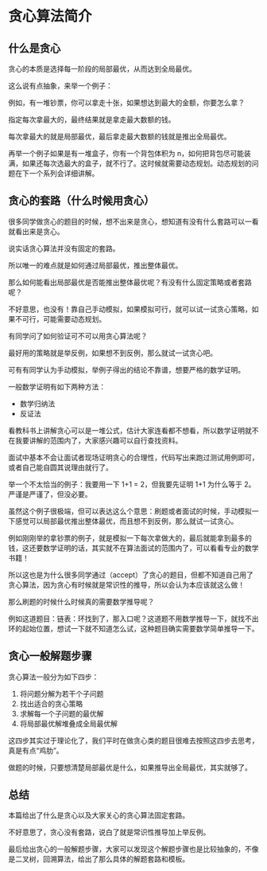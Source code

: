 # 贪心算法简介

## 什么是贪心
贪心的本质是选择每一阶段的局部最优，从而达到全局最优。

这么说有点抽象，来举一个例子：

例如，有一堆钞票，你可以拿走十张，如果想达到最大的金额，你要怎么拿？

指定每次拿最大的，最终结果就是拿走最大数额的钱。

每次拿最大的就是局部最优，最后拿走最大数额的钱就是推出全局最优。

再举一个例子如果是有一堆盒子，你有一个背包体积为 n，如何把背包尽可能装满，如果还每次选最大的盒子，就不行了。这时候就需要动态规划。动态规划的问题在下一个系列会详细讲解。

## 贪心的套路（什么时候用贪心）
很多同学做贪心的题目的时候，想不出来是贪心，想知道有没有什么套路可以一看就看出来是贪心。

说实话贪心算法并没有固定的套路。

所以唯一的难点就是如何通过局部最优，推出整体最优。

那么如何能看出局部最优是否能推出整体最优呢？有没有什么固定策略或者套路呢？

不好意思，也没有！靠自己手动模拟，如果模拟可行，就可以试一试贪心策略，如果不可行，可能需要动态规划。

有同学问了如何验证可不可以用贪心算法呢？

最好用的策略就是举反例，如果想不到反例，那么就试一试贪心吧。

可有有同学认为手动模拟，举例子得出的结论不靠谱，想要严格的数学证明。

一般数学证明有如下两种方法：
- 数学归纳法
- 反证法

看教科书上讲解贪心可以是一堆公式，估计大家连看都不想看，所以数学证明就不在我要讲解的范围内了，大家感兴趣可以自行查找资料。

面试中基本不会让面试者现场证明贪心的合理性，代码写出来跑过测试用例即可，或者自己能自圆其说理由就行了。

举一个不太恰当的例子：我要用一下 1+1 = 2，但我要先证明 1+1 为什么等于 2。严谨是严谨了，但没必要。

虽然这个例子很极端，但可以表达这么个意思：刷题或者面试的时候，手动模拟一下感觉可以局部最优推出整体最优，而且想不到反例，那么就试一试贪心。

例如刚刚举的拿钞票的例子，就是模拟一下每次拿做大的，最后就能拿到最多的钱，这还要数学证明的话，其实就不在算法面试的范围内了，可以看看专业的数学书籍！

所以这也是为什么很多同学通过（accept）了贪心的题目，但都不知道自己用了贪心算法，因为贪心有时候就是常识性的推导，所以会认为本应该就这么做！

那么刷题的时候什么时候真的需要数学推导呢？

例如这道题目：链表：环找到了，那入口呢？这道题不用数学推导一下，就找不出环的起始位置，想试一下就不知道怎么试，这种题目确实需要数学简单推导一下。

## 贪心一般解题步骤
贪心算法一般分为如下四步：
1. 将问题分解为若干个子问题
2. 找出适合的贪心策略
3. 求解每一个子问题的最优解
4. 将局部最优解堆叠成全局最优解

这四步其实过于理论化了，我们平时在做贪心类的题目很难去按照这四步去思考，真是有点“鸡肋”。

做题的时候，只要想清楚局部最优是什么，如果推导出全局最优，其实就够了。

## 总结
本篇给出了什么是贪心以及大家关心的贪心算法固定套路。

不好意思了，贪心没有套路，说白了就是常识性推导加上举反例。

最后给出贪心的一般解题步骤，大家可以发现这个解题步骤也是比较抽象的，不像是二叉树，回溯算法，给出了那么具体的解题套路和模板。
